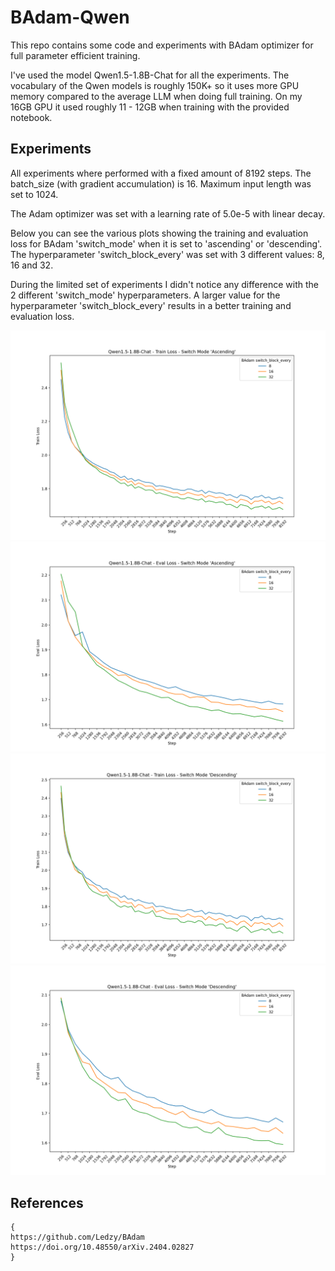 # BAdam-Qwen

This repo contains some code and experiments with BAdam optimizer for full parameter efficient training.

I've used the model Qwen1.5-1.8B-Chat for all the experiments. The vocabulary of the Qwen models is roughly 150K+ so it uses more GPU memory compared to the average LLM when doing full training. On my 16GB GPU it used roughly 11 - 12GB when training with the provided notebook.

## Experiments

All experiments where performed with a fixed amount of 8192 steps. The batch_size (with gradient accumulation) is 16. Maximum input length was set to 1024.

The Adam optimizer was set with a learning rate of 5.0e-5 with linear decay.

Below you can see the various plots showing the training and evaluation loss for BAdam 'switch_mode' when it is set to 'ascending' or 'descending'. The hyperparameter 'switch_block_every' was set with 3 different values: 8, 16 and 32.

During the limited set of experiments I didn't notice any difference with the 2 different 'switch_mode' hyperparameters. A larger value for the hyperparameter 'switch_block_every' results in a better training and evaluation loss.

![ScandEval Dutch NLG Leaderboard Score](images/badam_qwen15_18b_asscending_train_loss.png)
![ScandEval Dutch NLG Leaderboard Score](images/badam_qwen15_18b_asscending_eval_loss.png)
![ScandEval Dutch NLG Leaderboard Score](images/badam_qwen15_18b_descending_train_loss.png)
![ScandEval Dutch NLG Leaderboard Score](images/badam_qwen15_18b_descending_eval_loss.png)


## References

```
{
https://github.com/Ledzy/BAdam
https://doi.org/10.48550/arXiv.2404.02827
}
```
